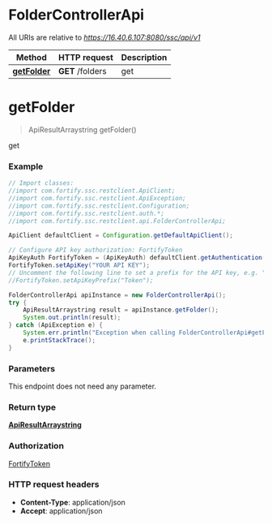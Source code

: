 # FolderControllerApi

All URIs are relative to *https://16.40.6.107:8080/ssc/api/v1*

Method | HTTP request | Description
------------- | ------------- | -------------
[**getFolder**](FolderControllerApi.md#getFolder) | **GET** /folders | get


<a name="getFolder"></a>
# **getFolder**
> ApiResultArraystring getFolder()

get

### Example
```java
// Import classes:
//import com.fortify.ssc.restclient.ApiClient;
//import com.fortify.ssc.restclient.ApiException;
//import com.fortify.ssc.restclient.Configuration;
//import com.fortify.ssc.restclient.auth.*;
//import com.fortify.ssc.restclient.api.FolderControllerApi;

ApiClient defaultClient = Configuration.getDefaultApiClient();

// Configure API key authorization: FortifyToken
ApiKeyAuth FortifyToken = (ApiKeyAuth) defaultClient.getAuthentication("FortifyToken");
FortifyToken.setApiKey("YOUR API KEY");
// Uncomment the following line to set a prefix for the API key, e.g. "Token" (defaults to null)
//FortifyToken.setApiKeyPrefix("Token");

FolderControllerApi apiInstance = new FolderControllerApi();
try {
    ApiResultArraystring result = apiInstance.getFolder();
    System.out.println(result);
} catch (ApiException e) {
    System.err.println("Exception when calling FolderControllerApi#getFolder");
    e.printStackTrace();
}
```

### Parameters
This endpoint does not need any parameter.

### Return type

[**ApiResultArraystring**](ApiResultArraystring.md)

### Authorization

[FortifyToken](../README.md#FortifyToken)

### HTTP request headers

 - **Content-Type**: application/json
 - **Accept**: application/json

